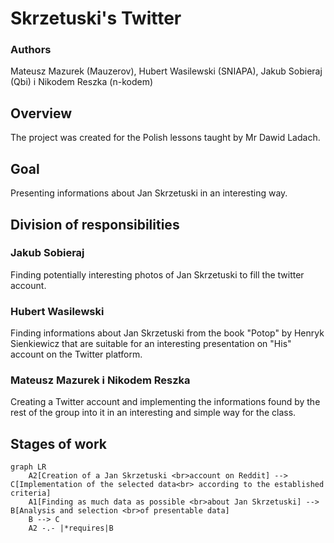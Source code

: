 # Skrzetuski's Twitter

### Authors
Mateusz Mazurek (Mauzerov), Hubert Wasilewski (SNIAPA), Jakub Sobieraj (Qbi) i Nikodem Reszka (n-kodem)

## Overview
The project was created for the Polish lessons taught by Mr Dawid Ladach.

## Goal
Presenting informations about Jan Skrzetuski in an interesting way.

## Division of responsibilities
### Jakub Sobieraj
Finding potentially interesting photos of Jan Skrzetuski to fill the twitter account.

### Hubert Wasilewski
Finding informations about Jan Skrzetuski from the book "Potop" by Henryk Sienkiewicz that are 
suitable for an interesting presentation on "His" account on the Twitter platform.

### Mateusz Mazurek i Nikodem Reszka
Creating a Twitter account and implementing the informations found by the rest of the group 
into it in an interesting and simple way for the class.

## Stages of work
```mermaid
graph LR
    A2[Creation of a Jan Skrzetuski <br>account on Reddit] --> C[Implementation of the selected data<br> according to the established criteria]
    A1[Finding as much data as possible <br>about Jan Skrzetuski] --> B[Analysis and selection <br>of presentable data]
    B --> C
    A2 -.- |*requires|B
```
